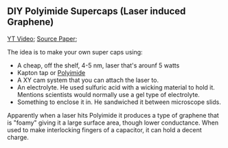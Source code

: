 








## DIY Polyimide Supercaps (Laser induced Graphene)

[YT Video](https://www.youtube.com/watch?v=RKcUgdXUf9Y);
[Source Paper](https://www.nature.com/articles/ncomms6714/);

The idea is to make your own super caps using:

* A cheap, off the shelf, 4-5 nm, laser that's arounf 5 watts
* Kapton tap or [Polyimide](https://en.wikipedia.org/wiki/Polyimide)
* A XY cam system that you can attach the laser to.
* An electrolyte. He used sulfuric acid with a wicking material to hold it. Mentions scientists would normally use a gel type of electrolyte.
* Something to enclose it in. He sandwiched it between microscope slids.

Apparently when a laser hits Polyimide it produces a type of graphene that is "foamy" giving it a large surface area, though lower conductance. When used to make interlocking fingers of a capacitor, it can hold a decent charge.


 
